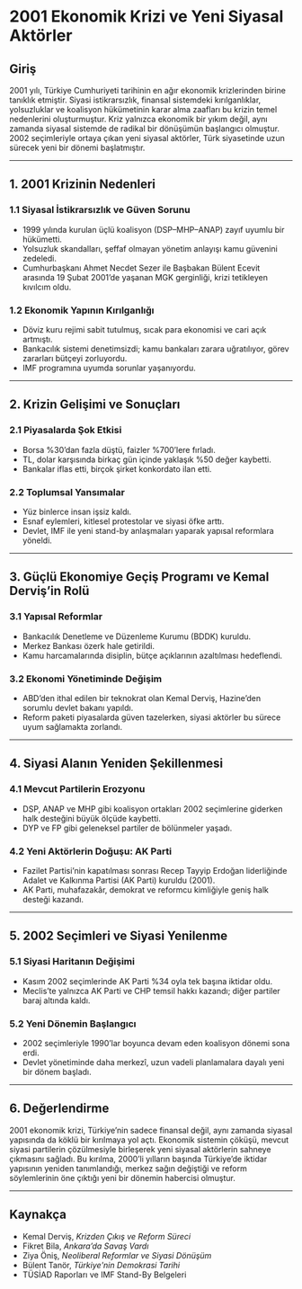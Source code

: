 # 2001 Ekonomik Krizi ve Yeni Siyasal Aktörler

## Giriş

2001 yılı, Türkiye Cumhuriyeti tarihinin en ağır ekonomik krizlerinden birine tanıklık etmiştir. Siyasi istikrarsızlık, finansal sistemdeki kırılganlıklar, yolsuzluklar ve koalisyon hükümetinin karar alma zaafları bu krizin temel nedenlerini oluşturmuştur. Kriz yalnızca ekonomik bir yıkım değil, aynı zamanda siyasal sistemde de radikal bir dönüşümün başlangıcı olmuştur. 2002 seçimleriyle ortaya çıkan yeni siyasal aktörler, Türk siyasetinde uzun sürecek yeni bir dönemi başlatmıştır.

---

## 1. 2001 Krizinin Nedenleri

### 1.1 Siyasal İstikrarsızlık ve Güven Sorunu

- 1999 yılında kurulan üçlü koalisyon (DSP–MHP–ANAP) zayıf uyumlu bir hükümetti.
- Yolsuzluk skandalları, şeffaf olmayan yönetim anlayışı kamu güvenini zedeledi.
- Cumhurbaşkanı Ahmet Necdet Sezer ile Başbakan Bülent Ecevit arasında 19 Şubat 2001’de yaşanan MGK gerginliği, krizi tetikleyen kıvılcım oldu.

### 1.2 Ekonomik Yapının Kırılganlığı

- Döviz kuru rejimi sabit tutulmuş, sıcak para ekonomisi ve cari açık artmıştı.
- Bankacılık sistemi denetimsizdi; kamu bankaları zarara uğratılıyor, görev zararları bütçeyi zorluyordu.
- IMF programına uyumda sorunlar yaşanıyordu.

---

## 2. Krizin Gelişimi ve Sonuçları

### 2.1 Piyasalarda Şok Etkisi

- Borsa %30’dan fazla düştü, faizler %700’lere fırladı.
- TL, dolar karşısında birkaç gün içinde yaklaşık %50 değer kaybetti.
- Bankalar iflas etti, birçok şirket konkordato ilan etti.

### 2.2 Toplumsal Yansımalar

- Yüz binlerce insan işsiz kaldı.
- Esnaf eylemleri, kitlesel protestolar ve siyasi öfke arttı.
- Devlet, IMF ile yeni stand-by anlaşmaları yaparak yapısal reformlara yöneldi.

---

## 3. Güçlü Ekonomiye Geçiş Programı ve Kemal Derviş’in Rolü

### 3.1 Yapısal Reformlar

- Bankacılık Denetleme ve Düzenleme Kurumu (BDDK) kuruldu.
- Merkez Bankası özerk hale getirildi.
- Kamu harcamalarında disiplin, bütçe açıklarının azaltılması hedeflendi.

### 3.2 Ekonomi Yönetiminde Değişim

- ABD’den ithal edilen bir teknokrat olan Kemal Derviş, Hazine’den sorumlu devlet bakanı yapıldı.
- Reform paketi piyasalarda güven tazelerken, siyasi aktörler bu sürece uyum sağlamakta zorlandı.

---

## 4. Siyasi Alanın Yeniden Şekillenmesi

### 4.1 Mevcut Partilerin Erozyonu

- DSP, ANAP ve MHP gibi koalisyon ortakları 2002 seçimlerine giderken halk desteğini büyük ölçüde kaybetti.
- DYP ve FP gibi geleneksel partiler de bölünmeler yaşadı.

### 4.2 Yeni Aktörlerin Doğuşu: AK Parti

- Fazilet Partisi’nin kapatılması sonrası Recep Tayyip Erdoğan liderliğinde Adalet ve Kalkınma Partisi (AK Parti) kuruldu (2001).
- AK Parti, muhafazakâr, demokrat ve reformcu kimliğiyle geniş halk desteği kazandı.

---

## 5. 2002 Seçimleri ve Siyasi Yenilenme

### 5.1 Siyasi Haritanın Değişimi

- Kasım 2002 seçimlerinde AK Parti %34 oyla tek başına iktidar oldu.
- Meclis’te yalnızca AK Parti ve CHP temsil hakkı kazandı; diğer partiler baraj altında kaldı.

### 5.2 Yeni Dönemin Başlangıcı

- 2002 seçimleriyle 1990’lar boyunca devam eden koalisyon dönemi sona erdi.
- Devlet yönetiminde daha merkezî, uzun vadeli planlamalara dayalı yeni bir dönem başladı.

---

## 6. Değerlendirme

2001 ekonomik krizi, Türkiye’nin sadece finansal değil, aynı zamanda siyasal yapısında da köklü bir kırılmaya yol açtı. Ekonomik sistemin çöküşü, mevcut siyasi partilerin çözülmesiyle birleşerek yeni siyasal aktörlerin sahneye çıkmasını sağladı. Bu kırılma, 2000’li yılların başında Türkiye’de iktidar yapısının yeniden tanımlandığı, merkez sağın değiştiği ve reform söylemlerinin öne çıktığı yeni bir dönemin habercisi olmuştur.

---

## Kaynakça

- Kemal Derviş, _Krizden Çıkış ve Reform Süreci_
- Fikret Bila, _Ankara’da Savaş Vardı_
- Ziya Öniş, _Neoliberal Reformlar ve Siyasi Dönüşüm_
- Bülent Tanör, _Türkiye'nin Demokrasi Tarihi_
- TÜSİAD Raporları ve IMF Stand-By Belgeleri
